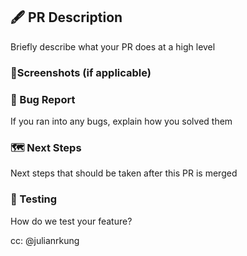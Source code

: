 ## 🖋 PR Description

Briefly describe what your PR does at a high level

### 🤳Screenshots (if applicable)

### 🐞 Bug Report

If you ran into any bugs, explain how you solved them

### 🗺️ Next Steps
Next steps that should be taken after this PR is merged

### 🧪 Testing

How do we test your feature?


cc: @julianrkung

